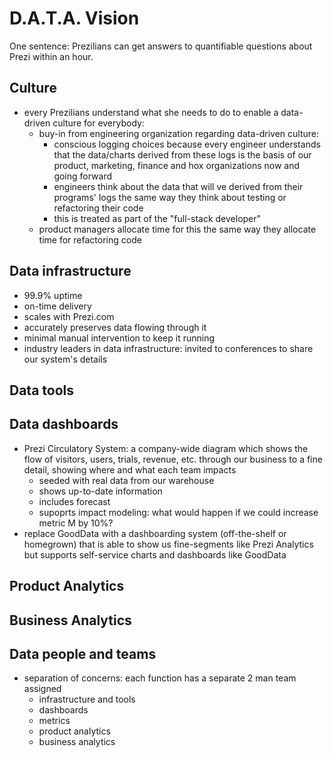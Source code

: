 D.A.T.A. Vision
===============

One sentence: Prezilians can get answers to quantifiable questions about Prezi within an hour.

Culture
-------
- every Prezilians understand what she needs to do to enable a data-driven culture for everybody:
    - buy-in from engineering organization regarding data-driven culture:
        - conscious logging choices because every engineer understands that the data/charts derived from these logs is the basis of our product, marketing, finance and hox organizations now and going forward
        - engineers think about the data that will ve derived from their programs' logs the same way they think about testing or refactoring their code
        - this is treated as part of the "full-stack developer"
    - product managers allocate time for this the same way they allocate time for refactoring code

Data infrastructure
-------------------
- 99.9% uptime
- on-time delivery
- scales with Prezi.com
- accurately preserves data flowing through it
- minimal manual intervention to keep it running
- industry leaders in data infrastructure: invited to conferences to share our system's details

Data tools
----------

Data dashboards
---------------
- Prezi Circulatory System: a company-wide diagram which shows the flow of visitors, users, trials, revenue, etc. through our business to a fine detail, showing where and what each team impacts
    - seeded with real data from our warehouse
    - shows up-to-date information
    - includes forecast
    - supoprts impact modeling: what would happen if we could increase metric M by 10%?
- replace GoodData with a dashboarding system (off-the-shelf or homegrown) that is able to show us fine-segments like Prezi Analytics but supports self-service charts and dashboards like GoodData

Product Analytics
-----------------

Business Analytics
------------------

Data people and teams
---------------------
- separation of concerns: each function has a separate 2 man team assigned
    - infrastructure and tools
    - dashboards
    - metrics
    - product analytics
    - business analytics

